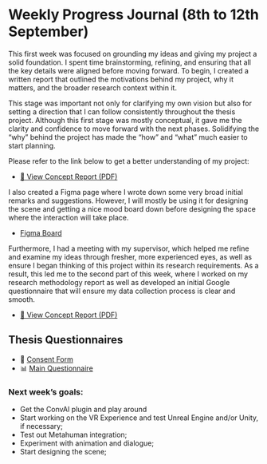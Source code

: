 # Weekly Progress Journal (8th to 12th September)

This first week was focused on grounding my ideas and giving my project a solid foundation. I spent time brainstorming, refining, and ensuring that all the key details were aligned before moving forward. To begin, I created a written report that outlined the motivations behind my project, why it matters, and the broader research context within it.

This stage was important not only for clarifying my own vision but also for setting a direction that I can follow consistently throughout the thesis project. Although this first stage was mostly conceptual, it gave me the clarity and confidence to move forward with the next phases. Solidifying the “why” behind the project has made the “how” and “what” much easier to start planning. 

Please refer to the link below to get a better understanding of my project:                         


- [📄 View Concept Report (PDF)](docs/concept_proposal.pdf)

I also created a Figma page where I wrote down some very broad initial remarks and suggestions. However, I will mostly be using it for designing the scene and getting a nice mood board down before designing the space where the interaction will take place.


- [Figma Board](https://www.figma.com/file/X7FC46d2gHWVEdH6EWzmwG?node-id=0-1&p=f&t=lgs7vwo272g2pfJP-0&type=whiteboard)  
 

Furthermore, I had a meeting with my supervisor, which helped me refine and examine my ideas through fresher, more experienced eyes, as well as ensure I began thinking of this project within its research requirements. As a result, this led me to the second part of this week, where I worked on my research methodology report as well as developed an initial Google questionnaire that will ensure my data collection process is clear and smooth.



- [📄 View Concept Report (PDF)](docs/research_proposal.pdf)


## Thesis Questionnaires  

- 📝 [Consent Form](https://docs.google.com/forms/d/e/1FAIpQLSeF-KTCx2Tc5yYaXuiM67idHnl1D5Z7p0vc7gNymPJwgEKwHw/viewform?usp=header)  
- 📊 [Main Questionnaire](https://docs.google.com/forms/d/e/1FAIpQLSczgsNRIIirIPHzqRdnYx0ATXoVn73GgFCdxs9u0vMVlYnWZA/viewform?usp=header)  


### Next week’s goals:

- Get the ConvAI plugin and play around
- Start working on the VR Experience and test Unreal Engine and/or Unity, if necessary;
- Test out Metahuman integration;
- Experiment with animation and dialogue;
- Start designing the scene;
